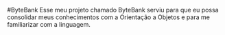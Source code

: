 #ByteBank
Esse meu projeto chamado ByteBank serviu para que eu possa consolidar meus conhecimentos com a Orientação a Objetos e para me familiarizar com a linguagem.

